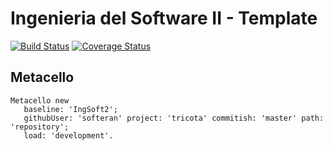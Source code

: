 # Ingenieria del Software II - Template

[![Build Status](https://travis-ci.org/uca-is2/tricota.svg?branch=master)](https://travis-ci.org/uca-is2/tricota)
[![Coverage Status](https://coveralls.io/repos/github/uca-is2/tricota/badge.svg?branch=master)](https://coveralls.io/github/uca-is2/tricota?branch=master)

## Metacello

```smalltalk
Metacello new
   baseline: 'IngSoft2';
   githubUser: 'softeran' project: 'tricota' commitish: 'master' path: 'repository';
   load: 'development'.
```
